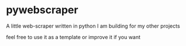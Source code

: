 # pywebscraper
A little web-scraper written in python I am building for my other projects

feel free to use it as a template or improve it if you want
